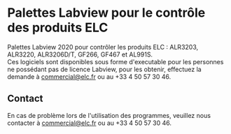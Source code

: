 # Palettes Labview pour le contrôle des produits ELC

<p div="Description"> 
Palettes Labview 2020 pour contrôler les produits ELC : ALR3203, ALR3220, ALR3206D/T, GF266, GF467 et AL991S. </br>
Ces logiciels sont disponibles sous forme d'executable pour les personnes ne possédant pas de licence Labview, pour les obtenir, effectuez la demande à <a href="mailto: commercial@elc.fr">commercial@elc.fr</a> ou au +33 4 50 57 30 46.
</p>


<h2>Contact</h2>
En cas de problème lors de l'utilisation des programmes, veuillez nous contacter à <a href="mailto: commercial@elc.fr">commercial@elc.fr</a> ou au +33 4 50 57 30 46.  
</br>
</br>
